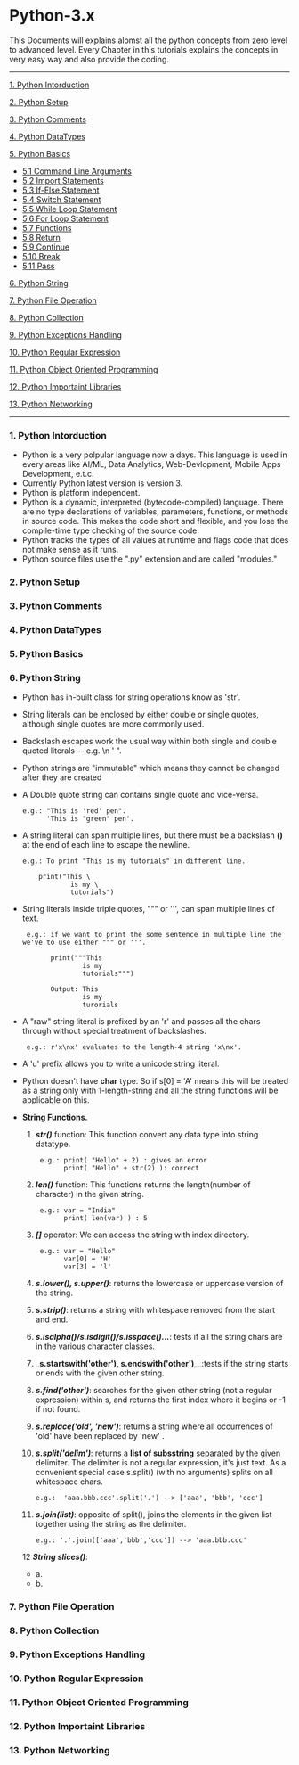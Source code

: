 # Python-3.x #

This Documents will explains alomst all the python concepts from zero level to advanced level. Every Chapter in this tutorials explains the concepts in very easy way and also provide the coding.

-------------------------------------------------------------------------------------------------------------------------------

[1. Python Intorduction](#1.-python-introduction)

[2. Python Setup](#2.-python-setup)

[3. Python Comments](#3.-python-comments)

[4. Python DataTypes](#4.-python-datatypes)

[5. Python Basics](#5.-python-basics)

  - [5.1 Command Line Arguments](#5.1.-command-line-arguments)
  - [5.2 Import Statements](#5.2.-import-statements)
  - [5.3 If-Else Statement](#5.3.-if-else-statement)
  - [5.4 Switch Statement](#5.4.-switch-statement)
  - [5.5 While Loop Statement](#5.5-while-loop-statement)
  - [5.6 For Loop Statement](#5.6.-for-loop-statement)  
  - [5.7 Functions](#5.7.-functions)
  - [5.8 Return](#5.8.-return)
  - [5.9 Continue](#5.9.-continue)
  - [5.10 Break](#5.10.-break)
  - [5.11 Pass](#5.11.-pass)

[6. Python String](#6.-python-string)

[7. Python File Operation](#7.-python-file-operation)

[8. Python Collection](#8.-python-colllection)

[9. Python Exceptions Handling](#9.-python-exception-handling)

[10. Python Regular Expression](#10.-python-regular-expression)

[11. Python Object Oriented Programming](#11.-python-object-oriented-programming)

[12. Python Importaint Libraries](#12.-python-importaint-libraries)

[13. Python Networking](#13.-python-networking)

-----------------------------------------------------------------------------------------------------------------------------

### 1. Python Intorduction #
  - Python is a very polpular language now a days. This language is used in every areas like AI/ML, Data Analytics, Web-Devlopment, Mobile Apps Development, e.t.c.
  - Currently Python latest version is version 3.
  - Python is platform independent.
  - Python is a dynamic, interpreted (bytecode-compiled) language. There are no type declarations of variables, parameters, functions, or methods in source code. This makes the code short and flexible, and you lose the compile-time type checking of the source code.
  - Python tracks the types of all values at runtime and flags code that does not make sense as it runs. 
  - Python source files use the ".py" extension and are called "modules."


### 2. Python Setup

### 3. Python Comments

### 4. Python DataTypes

### 5. Python Basics

### 6. Python String
  - Python has in-built class for string operations know as 'str'.
  - String literals can be enclosed by either double or single quotes, although single quotes are more commonly used. 
  - Backslash escapes work the usual way within both single and double quoted literals -- e.g. \n \' \".
  - Python strings are "immutable" which means they cannot be changed after they are created
  - A Double quote string can contains single quote and vice-versa.
      
        e.g.: "This is 'red' pen".
              'This is "green" pen'.
  - A string literal can span multiple lines, but there must be a backslash **(\)** at the end of each line to escape the newline.
  
        e.g.: To print "This is my tutorials" in different line.
        
            print("This \
                    is my \
                    tutorials")
   - String literals inside triple quotes, """ or ''', can span multiple lines of text.
   
          e.g.: if we want to print the some sentence in multiple line the  we've to use either """ or '''.
          
                print("""This 
                        is my
                        tutorials""")
                
                Output: This
                        is my
                        turorials
   - A "raw" string literal is prefixed by an 'r' and passes all the chars through without special treatment of backslashes.
    
          e.g.: r'x\nx' evaluates to the length-4 string 'x\nx'.
          
   - A 'u' prefix allows you to write a unicode string literal.
   
   - Python doesn't have **char** type. So if s[0] = 'A' means this will be treated as a string only with 1-length-string and all the string functions will be applicable on this.
   
   
   - **String Functions.**
      
      1. **_str()_** function: This function convert any data type into string datatype.
        
              e.g.: print( "Hello" + 2) : gives an error
                    print( "Hello" + str(2) ): correct
                    
      2. **_len()_** function: This functions returns the length(number of character) in the given string.
      
              e.g.: var = "India"
                    print( len(var) ) : 5
      
      3. **_[]_** operator: We can access the string with index directory.
      
              e.g.: var = "Hello"
                    var[0] = 'H'
                    var[3] = 'l'
                    
      4. **_s.lower(), s.upper()_**: returns the lowercase or uppercase version of the string.
      
      5. **_s.strip()_**: returns a string with whitespace removed from the start and end.
      
      6. **_s.isalpha()/s.isdigit()/s.isspace()..._**: tests if all the string chars are in the various character classes.
      
      7. **_s.startswith('other'), s.endswith('other')__**:tests if the string starts or ends with the given other string.
      
      8. **_s.find('other')_**: searches for the given other string (not a regular expression) within s, and returns the first index where it begins or -1 if not found.
      
      9. **_s.replace('old', 'new')_**: returns a string where all occurrences of 'old' have been replaced by 'new' .
      
      10. **_s.split('delim')_**: returns a **list of subsstring** separated by the given delimiter. The delimiter is not a regular expression, it's just text.
      As a convenient special case s.split() (with no arguments) splits on all whitespace chars.
      
              e.g.:  'aaa.bbb.ccc'.split('.') --> ['aaa', 'bbb', 'ccc']
              
      
      11. **_s.join(list)_**: opposite of split(), joins the elements in the given list together using the string as the delimiter.
      
              e.g.: '.'.join(['aaa','bbb','ccc']) --> 'aaa.bbb.ccc'
      
      12 **_String slices()_**:
  
        - a.
        - b.
         
              
      
      
### 7. Python File Operation


### 8. Python Collection

### 9. Python Exceptions Handling

### 10. Python Regular Expression

### 11. Python Object Oriented Programming

### 12. Python Importaint Libraries

### 13. Python Networking
